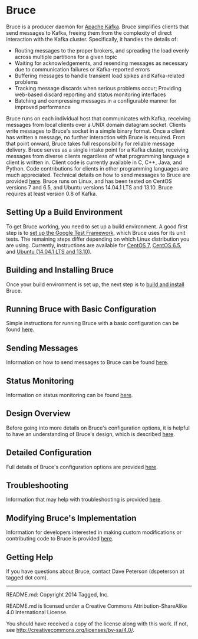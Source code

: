 # Bruce

Bruce is a producer daemon for [Apache Kafka](http://kafka.apache.org).  Bruce
simplifies clients that send messages to Kafka, freeing them from the
complexity of direct interaction with the Kafka cluster.  Specifically, it
handles the details of:

* Routing messages to the proper brokers, and spreading the load evenly across
  multiple partitions for a given topic
* Waiting for acknowledgements, and resending messages as necessary due to
  communication failures or Kafka-reported errors
* Buffering messages to handle transient load spikes and Kafka-related problems
* Tracking message discards when serious problems occur; Providing web-based
  discard reporting and status monitoring interfaces
* Batching and compressing messages in a configurable manner for improved
  performance

Bruce runs on each individual host that communicates with Kafka, receiving
messages from local clients over a UNIX domain datagram socket.  Clients write
messages to Bruce's socket in a simple binary format.  Once a client has
written a message, no further interaction with Bruce is required.  From that
point onward, Bruce takes full responsibility for reliable message delivery.
Bruce serves as a single intake point for a Kafka cluster, receiving messages
from diverse clients regardless of what programming language a client is
written in.  Client code is currently available in C, C++, Java, and Python.
Code contributions for clients in other programming languages are much
appreciated.  Technical details on how to send messages to Bruce are provided
[here](https://github.com/tagged/bruce/blob/master/doc/sending_messages.md).
Bruce runs on Linux, and has been tested on CentOS versions 7 and 6.5, and
Ubuntu versions 14.04.1 LTS and 13.10.  Bruce requires at least version 0.8 of
Kafka.

## Setting Up a Build Environment

To get Bruce working, you need to set up a build environment.  A good first
step is to
[set up the Google Test Framework](https://github.com/tagged/bruce/blob/master/doc/gtest.md),
which Bruce uses for its unit tests.  The remaining steps differ depending on
which Linux distribution you are using.  Currently, instructions are available
for
[CentOS 7](https://github.com/tagged/bruce/blob/master/doc/centos_7_env.md),
[CentOS 6.5](https://github.com/tagged/bruce/blob/master/doc/centos_6_5_env.md),
and [Ubuntu (14.04.1 LTS and 13.10)](https://github.com/tagged/bruce/blob/master/doc/ubuntu_14_and_13_env.md).

## Building and Installing Bruce

Once your build environment is set up, the next step is to
[build and install](https://github.com/tagged/bruce/blob/master/doc/build_install.md)
Bruce.

## Running Bruce with Basic Configuration

Simple instructions for running Bruce with a basic configuration can be found
[here](https://github.com/tagged/bruce/blob/master/doc/basic_config.md).

## Sending Messages

Information on how to send messages to Bruce can be found
[here](https://github.com/tagged/bruce/blob/master/doc/sending_messages.md).

## Status Monitoring

Information on status monitoring can be found
[here](https://github.com/tagged/bruce/blob/master/doc/status_monitoring.md).

## Design Overview

Before going into more details on Bruce's configuration options, it is helpful
to have an understanding of Bruce's design, which is described
[here](https://github.com/tagged/bruce/blob/master/doc/design.md).

## Detailed Configuration

Full details of Bruce's configuration options are provided
[here](https://github.com/tagged/bruce/blob/master/doc/detailed_config.md).

## Troubleshooting

Information that may help with troubleshooting is provided
[here](https://github.com/tagged/bruce/blob/master/doc/troubleshooting.md).

## Modifying Bruce's Implementation

Information for developers interested in making custom modifications or
contributing code to Bruce is provided
[here](https://github.com/tagged/bruce/blob/master/doc/dev_info.md).

## Getting Help

If you have questions about Bruce, contact Dave Peterson
(dspeterson at tagged dot com).

-----

README.md: Copyright 2014 Tagged, Inc.

README.md is licensed under a Creative Commons Attribution-ShareAlike 4.0
International License.

You should have received a copy of the license along with this work. If not,
see <http://creativecommons.org/licenses/by-sa/4.0/>.
